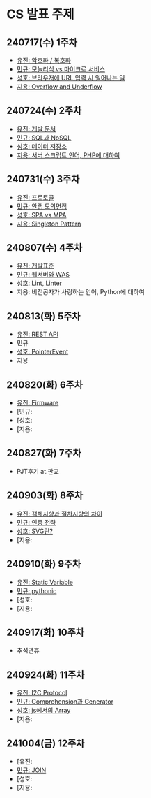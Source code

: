 # CS 발표 주제
## 240717(수) 1주차
- [유진: 암호화 / 복호화](../cs-study/week01/Encryption%20&%20Decryption)
- [민규: 모놀리식 vs 마이크로 서비스](../cs-study/week01/Monolithic%20&%20MicroService)
- [성호: 브라우저에 URL 입력 시 일어나는 일](../cs-study/week01/when_browser_enter_url)
- [지용: Overflow and Underflow](../cs-study/week01/OverFlowAndUnderFlow)

## 240724(수) 2주차
- [유진: 개발 문서](../cs-study/week02/dev%20descriptions)
- [민규: SQL과 NoSQL](../cs-study/week02/RDBMS%20NoSQL)
- [성호: 데이터 저장소](../cs-study/week02/database_storage)
- [지용: 서버 스크립트 언어, PHP에 대하여](../cs-study/week02/PHP_Hypertext%20Preprocessor)

## 240731(수) 3주차
- [유진: 프로토콜](../cs-study/week03/protocol)
- [민규: 안랩 모의면접](비공개)
- [성호: SPA vs MPA](../cs-study/week03/spa_vs_mpa)
- [지용: Singleton Pattern](../cs-study/week03/Singleton%20Pattern/)


## 240807(수) 4주차
- [유진: 개발표준](../cs-study/week04/dev%20standard)
- [민규: 웹서버와 WAS](../cs-study/week04/WebServer%20WAS)
- [성호: Lint, Linter](../cs-study/week04/lint/lint.md)
- 지용: 비전공자가 사랑하는 언어, Python에 대하여 

## 240813(화) 5주차
- [유진: REST API](../cs-study/week05/REST%20API)
- 민규
- [성호: PointerEvent](../cs-study/week05/PointerEvent)
- 지용

## 240820(화) 6주차
- [유진: Firmware](../cs-study/week06/Firmware)
- [민규: 
- [성호: 
- [지용: 

## 240827(화) 7주차
- PJT후기 at.판교

## 240903(화) 8주차
- [유진: 객체지향과 절차지향의 차이](../cs-study/week08/OOP%20vs%20PP/)
- [민규: 인증 전략](./week08/authentication%20strategy)
- [성호: SVG란?](../cs-study/week08/aboutSVG/)
- [지용: 

## 240910(화) 9주차
- [유진: Static Variable](./week09/static_var/StaticVariable.md)
- [민규: pythonic](./week09/pythonic/pythonic.pdf)
- [성호: 
- [지용: 

## 240917(화) 10주차
- 추석연휴

## 240924(화) 11주차
- [유진: I2C Protocol](./week11/I2C/I2C.md)
- [민규: Comprehension과 Generator](./week11/comprehension/Comprehension_Generator.pdf)
- [성호: js에서의 Array](./week11/js-array/)
- [지용: 


## 241004(금) 12주차
- [유진:
- [민규: JOIN](./week12/Join/join.pdf)
- [성호: 
- [지용: 